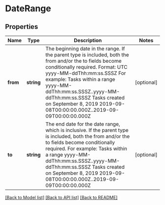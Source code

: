 # DateRange

## Properties
Name | Type | Description | Notes
------------ | ------------- | ------------- | -------------
**from** | **string** | The beginning date in the range. If the parent type is included, both the from and/or the to fields become conditionally required. Format: UTC yyyy-MM-ddThh:mm:ss.SSSZ For example: Tasks within a range yyyy-MM-ddThh:mm:ss.SSSZ..yyyy-MM-ddThh:mm:ss.SSSZ Tasks created on September 8, 2019 2019-09-08T00:00:00.000Z..2019-09-09T00:00:00.000Z | [optional] 
**to** | **string** | The end date for the date range, which is inclusive. If the parent type is included, both the from and/or the to fields become conditionally required. For example: Tasks within a range yyyy-MM-ddThh:mm:ss.SSSZ..yyyy-MM-ddThh:mm:ss.SSSZ Tasks created on September 8, 2019 2019-09-08T00:00:00.000Z..2019-09-09T00:00:00.000Z | [optional] 

[[Back to Model list]](../README.md#documentation-for-models) [[Back to API list]](../README.md#documentation-for-api-endpoints) [[Back to README]](../README.md)


